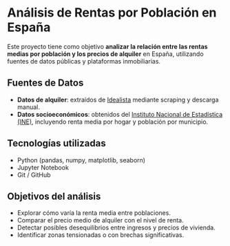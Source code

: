 # Análisis de Rentas por Población en España

Este proyecto tiene como objetivo **analizar la relación entre las rentas medias por población y los precios de alquiler** en España, utilizando fuentes de datos públicas y plataformas inmobiliarias.

##  Fuentes de Datos

- **Datos de alquiler**: extraídos de [Idealista](https://www.idealista.com) mediante scraping y descarga manual.
- **Datos socioeconómicos**: obtenidos del [Instituto Nacional de Estadística (INE)](https://www.ine.es), incluyendo renta media por hogar y población por municipio.

##  Tecnologías utilizadas

- Python (pandas, numpy, matplotlib, seaborn)
- Jupyter Notebook
- Git / GitHub

##  Objetivos del análisis

- Explorar cómo varía la renta media entre poblaciones.
- Comparar el precio medio de alquiler con el nivel de renta.
- Detectar posibles desequilibrios entre ingresos y precios de vivienda.
- Identificar zonas tensionadas o con brechas significativas.
